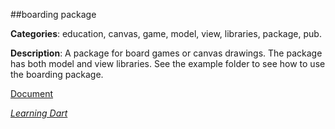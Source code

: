 ##boarding package

**Categories**: education, canvas, game, model, view, libraries, package, pub.

**Description**: A package for board games or canvas drawings. 
The package has both model and view libraries. 
See the example folder to see how to use the boarding package. 

[Document](http://goo.gl/kXlDOJ)

[*Learning Dart*](http://learningdart.org/)
